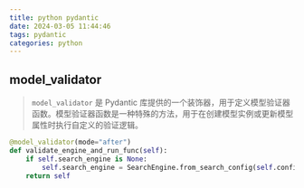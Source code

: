 ```yaml
---
title: python pydantic
date: 2024-03-05 11:44:46
tags: pydantic
categories: python
---
```




## model_validator

> `model_validator` 是 Pydantic 库提供的一个装饰器，用于定义模型验证器函数。模型验证器函数是一种特殊的方法，用于在创建模型实例或更新模型属性时执行自定义的验证逻辑。

```python
@model_validator(mode="after")
def validate_engine_and_run_func(self):
    if self.search_engine is None:
        self.search_engine = SearchEngine.from_search_config(self.config.search, proxy=self.config.proxy)
    return self
```

